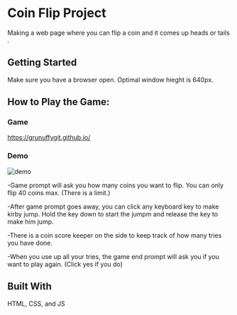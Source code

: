 # Coin Flip Project
Making a web page where you can flip a coin and it comes up heads or tails .

## Getting Started
Make sure you have a browser open. Optimal window hieght is 640px.

## How to Play the Game:

### Game
https://grunuffygit.github.io/

### Demo
![demo](demo.gif)

-Game prompt will ask you how many coins you want to flip. You can only flip 40 coins max. (There is a limit.)
    
-After game prompt goes away, you can click any keyboard key to make kirby jump. Hold the key down to start the jumpm and release the key to make him jump.
    
-There is a coin score keeper on the side to keep track of how many tries you have done.

-When you use up all your tries, the game end prompt will ask you if you want to play again. (Click yes if you do)

## Built With
HTML, CSS, and JS
